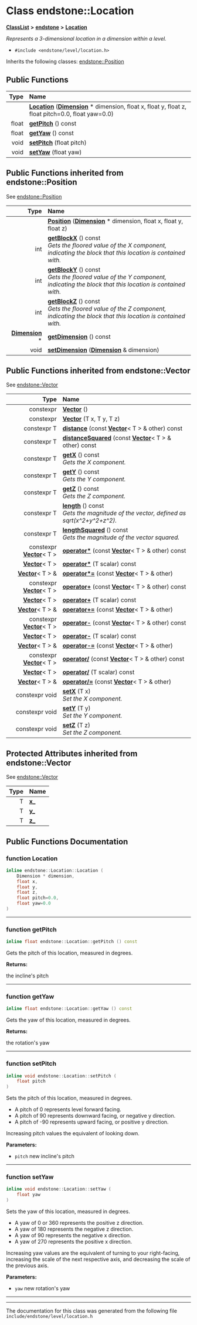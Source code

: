 

# Class endstone::Location



[**ClassList**](annotated.md) **>** [**endstone**](namespaceendstone.md) **>** [**Location**](classendstone_1_1Location.md)



_Represents a 3-dimensional location in a dimension within a level._ 

* `#include <endstone/level/location.h>`



Inherits the following classes: [endstone::Position](classendstone_1_1Position.md)










































































## Public Functions

| Type | Name |
| ---: | :--- |
|   | [**Location**](#function-location) ([**Dimension**](classendstone_1_1Dimension.md) \* dimension, float x, float y, float z, float pitch=0.0, float yaw=0.0) <br> |
|  float | [**getPitch**](#function-getpitch) () const<br> |
|  float | [**getYaw**](#function-getyaw) () const<br> |
|  void | [**setPitch**](#function-setpitch) (float pitch) <br> |
|  void | [**setYaw**](#function-setyaw) (float yaw) <br> |


## Public Functions inherited from endstone::Position

See [endstone::Position](classendstone_1_1Position.md)

| Type | Name |
| ---: | :--- |
|   | [**Position**](classendstone_1_1Position.md#function-position) ([**Dimension**](classendstone_1_1Dimension.md) \* dimension, float x, float y, float z) <br> |
|  int | [**getBlockX**](classendstone_1_1Position.md#function-getblockx) () const<br>_Gets the floored value of the X component, indicating the block that this location is contained with._  |
|  int | [**getBlockY**](classendstone_1_1Position.md#function-getblocky) () const<br>_Gets the floored value of the Y component, indicating the block that this location is contained with._  |
|  int | [**getBlockZ**](classendstone_1_1Position.md#function-getblockz) () const<br>_Gets the floored value of the Z component, indicating the block that this location is contained with._  |
|  [**Dimension**](classendstone_1_1Dimension.md) \* | [**getDimension**](classendstone_1_1Position.md#function-getdimension) () const<br> |
|  void | [**setDimension**](classendstone_1_1Position.md#function-setdimension) ([**Dimension**](classendstone_1_1Dimension.md) & dimension) <br> |


## Public Functions inherited from endstone::Vector

See [endstone::Vector](classendstone_1_1Vector.md)

| Type | Name |
| ---: | :--- |
|  constexpr | [**Vector**](classendstone_1_1Vector.md#function-vector-12) () <br> |
|  constexpr | [**Vector**](classendstone_1_1Vector.md#function-vector-22) (T x, T y, T z) <br> |
|  constexpr T | [**distance**](classendstone_1_1Vector.md#function-distance) (const [**Vector**](classendstone_1_1Vector.md)&lt; T &gt; & other) const<br> |
|  constexpr T | [**distanceSquared**](classendstone_1_1Vector.md#function-distancesquared) (const [**Vector**](classendstone_1_1Vector.md)&lt; T &gt; & other) const<br> |
|  constexpr T | [**getX**](classendstone_1_1Vector.md#function-getx) () const<br>_Gets the X component._  |
|  constexpr T | [**getY**](classendstone_1_1Vector.md#function-gety) () const<br>_Gets the Y component._  |
|  constexpr T | [**getZ**](classendstone_1_1Vector.md#function-getz) () const<br>_Gets the Z component._  |
|  constexpr T | [**length**](classendstone_1_1Vector.md#function-length) () const<br>_Gets the magnitude of the vector, defined as sqrt(x^2+y^2+z^2)._  |
|  constexpr T | [**lengthSquared**](classendstone_1_1Vector.md#function-lengthsquared) () const<br>_Gets the magnitude of the vector squared._  |
|  constexpr [**Vector**](classendstone_1_1Vector.md)&lt; T &gt; | [**operator\***](classendstone_1_1Vector.md#function-operator) (const [**Vector**](classendstone_1_1Vector.md)&lt; T &gt; & other) const<br> |
|  [**Vector**](classendstone_1_1Vector.md)&lt; T &gt; | [**operator\***](classendstone_1_1Vector.md#function-operator_1) (T scalar) const<br> |
|  [**Vector**](classendstone_1_1Vector.md)&lt; T &gt; & | [**operator\*=**](classendstone_1_1Vector.md#function-operator_2) (const [**Vector**](classendstone_1_1Vector.md)&lt; T &gt; & other) <br> |
|  constexpr [**Vector**](classendstone_1_1Vector.md)&lt; T &gt; | [**operator+**](classendstone_1_1Vector.md#function-operator_3) (const [**Vector**](classendstone_1_1Vector.md)&lt; T &gt; & other) const<br> |
|  [**Vector**](classendstone_1_1Vector.md)&lt; T &gt; | [**operator+**](classendstone_1_1Vector.md#function-operator_4) (T scalar) const<br> |
|  [**Vector**](classendstone_1_1Vector.md)&lt; T &gt; & | [**operator+=**](classendstone_1_1Vector.md#function-operator_5) (const [**Vector**](classendstone_1_1Vector.md)&lt; T &gt; & other) <br> |
|  constexpr [**Vector**](classendstone_1_1Vector.md)&lt; T &gt; | [**operator-**](classendstone_1_1Vector.md#function-operator_6) (const [**Vector**](classendstone_1_1Vector.md)&lt; T &gt; & other) const<br> |
|  [**Vector**](classendstone_1_1Vector.md)&lt; T &gt; | [**operator-**](classendstone_1_1Vector.md#function-operator_7) (T scalar) const<br> |
|  [**Vector**](classendstone_1_1Vector.md)&lt; T &gt; & | [**operator-=**](classendstone_1_1Vector.md#function-operator_8) (const [**Vector**](classendstone_1_1Vector.md)&lt; T &gt; & other) <br> |
|  constexpr [**Vector**](classendstone_1_1Vector.md)&lt; T &gt; | [**operator/**](classendstone_1_1Vector.md#function-operator_9) (const [**Vector**](classendstone_1_1Vector.md)&lt; T &gt; & other) const<br> |
|  [**Vector**](classendstone_1_1Vector.md)&lt; T &gt; | [**operator/**](classendstone_1_1Vector.md#function-operator_10) (T scalar) const<br> |
|  [**Vector**](classendstone_1_1Vector.md)&lt; T &gt; & | [**operator/=**](classendstone_1_1Vector.md#function-operator_11) (const [**Vector**](classendstone_1_1Vector.md)&lt; T &gt; & other) <br> |
|  constexpr void | [**setX**](classendstone_1_1Vector.md#function-setx) (T x) <br>_Set the X component._  |
|  constexpr void | [**setY**](classendstone_1_1Vector.md#function-sety) (T y) <br>_Set the Y component._  |
|  constexpr void | [**setZ**](classendstone_1_1Vector.md#function-setz) (T z) <br>_Set the Z component._  |
























## Protected Attributes inherited from endstone::Vector

See [endstone::Vector](classendstone_1_1Vector.md)

| Type | Name |
| ---: | :--- |
|  T | [**x\_**](classendstone_1_1Vector.md#variable-x_)  <br> |
|  T | [**y\_**](classendstone_1_1Vector.md#variable-y_)  <br> |
|  T | [**z\_**](classendstone_1_1Vector.md#variable-z_)  <br> |
























































## Public Functions Documentation




### function Location 

```C++
inline endstone::Location::Location (
    Dimension * dimension,
    float x,
    float y,
    float z,
    float pitch=0.0,
    float yaw=0.0
) 
```




<hr>



### function getPitch 


```C++
inline float endstone::Location::getPitch () const
```



Gets the pitch of this location, measured in degrees.




**Returns:**

the incline's pitch 





        

<hr>



### function getYaw 


```C++
inline float endstone::Location::getYaw () const
```



Gets the yaw of this location, measured in degrees.




**Returns:**

the rotation's yaw 





        

<hr>



### function setPitch 


```C++
inline void endstone::Location::setPitch (
    float pitch
) 
```



Sets the pitch of this location, measured in degrees. 
* A pitch of 0 represents level forward facing. 
* A pitch of 90 represents downward facing, or negative y direction. 
* A pitch of -90 represents upward facing, or positive y direction. 

Increasing pitch values the equivalent of looking down.




**Parameters:**


* `pitch` new incline's pitch 




        

<hr>



### function setYaw 


```C++
inline void endstone::Location::setYaw (
    float yaw
) 
```



Sets the yaw of this location, measured in degrees. 
* A yaw of 0 or 360 represents the positive z direction. 
* A yaw of 180 represents the negative z direction. 
* A yaw of 90 represents the negative x direction. 
* A yaw of 270 represents the positive x direction. 

Increasing yaw values are the equivalent of turning to your right-facing, increasing the scale of the next respective axis, and decreasing the scale of the previous axis.




**Parameters:**


* `yaw` new rotation's yaw 




        

<hr>

------------------------------
The documentation for this class was generated from the following file `include/endstone/level/location.h`

